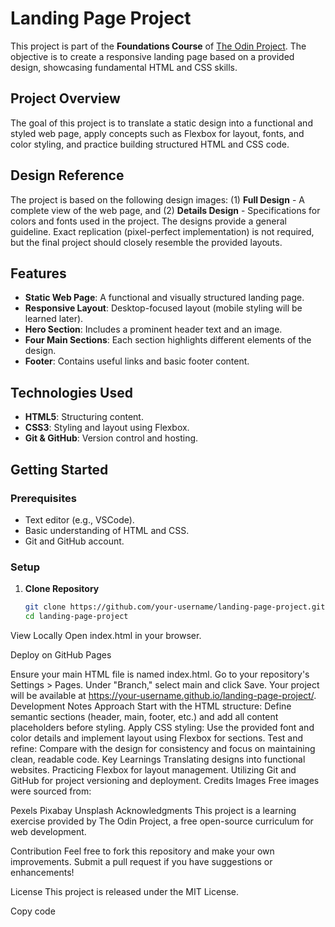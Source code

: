 # Landing Page Project

This project is part of the **Foundations Course** of [The Odin Project](https://www.theodinproject.com/). The objective is to create a responsive landing page based on a provided design, showcasing fundamental HTML and CSS skills.

## Project Overview

The goal of this project is to translate a static design into a functional and styled web page, apply concepts such as Flexbox for layout, fonts, and color styling, and practice building structured HTML and CSS code.

## Design Reference

The project is based on the following design images: (1) **Full Design** - A complete view of the web page, and (2) **Details Design** - Specifications for colors and fonts used in the project. The designs provide a general guideline. Exact replication (pixel-perfect implementation) is not required, but the final project should closely resemble the provided layouts.

## Features

- **Static Web Page**: A functional and visually structured landing page.  
- **Responsive Layout**: Desktop-focused layout (mobile styling will be learned later).  
- **Hero Section**: Includes a prominent header text and an image.  
- **Four Main Sections**: Each section highlights different elements of the design.  
- **Footer**: Contains useful links and basic footer content.

## Technologies Used

- **HTML5**: Structuring content.  
- **CSS3**: Styling and layout using Flexbox.  
- **Git & GitHub**: Version control and hosting.

## Getting Started

### Prerequisites
- Text editor (e.g., VSCode).  
- Basic understanding of HTML and CSS.  
- Git and GitHub account.  

### Setup

1. **Clone Repository**  
   ```bash
   git clone https://github.com/your-username/landing-page-project.git
   cd landing-page-project


View Locally
Open index.html in your browser.

Deploy on GitHub Pages

Ensure your main HTML file is named index.html.
Go to your repository's Settings > Pages.
Under "Branch," select main and click Save.
Your project will be available at https://your-username.github.io/landing-page-project/.
Development Notes
Approach
Start with the HTML structure: Define semantic sections (header, main, footer, etc.) and add all content placeholders before styling.
Apply CSS styling: Use the provided font and color details and implement layout using Flexbox for sections.
Test and refine: Compare with the design for consistency and focus on maintaining clean, readable code.
Key Learnings
Translating designs into functional websites.
Practicing Flexbox for layout management.
Utilizing Git and GitHub for project versioning and deployment.
Credits
Images
Free images were sourced from:

Pexels
Pixabay
Unsplash
Acknowledgments
This project is a learning exercise provided by The Odin Project, a free open-source curriculum for web development.

Contribution
Feel free to fork this repository and make your own improvements. Submit a pull request if you have suggestions or enhancements!

License
This project is released under the MIT License.

Copy code

